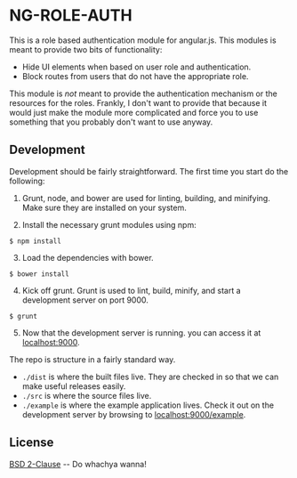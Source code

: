 # NG-ROLE-AUTH
This is a role based authentication module for angular.js.  This modules is meant to provide two
bits of functionality: 
- Hide UI elements when based on user role and authentication. 
- Block routes from users that do not have the appropriate role. 

This module is *not* meant to provide the authentication mechanism or the resources for the 
roles.  Frankly, I don't want to provide that because it would just make the module more 
complicated and force you to use something that you probably don't want to use anyway.  

## Development
Development should be fairly straightforward. The first time you start do the following:  
1. Grunt, node, and bower are used for linting, building, and minifying.  Make sure they are installed on your system.  

2. Install the necessary grunt modules using npm:
```
$ npm install
```  

3. Load the dependencies with bower.
```
$ bower install
```   

4. Kick off grunt.  Grunt is used to lint, build, minify, and start a development server on port 9000. 
```
$ grunt
```  

5. Now that the development server is running. you can access it at [localhost:9000](http://localhost:9000). 

The repo is structure in a fairly standard way.  
- `./dist` is where the built files live.  They are checked in so that we can make useful releases easily. 
- `./src` is where the source files live. 
- `./example` is where the example application lives.  Check it out on the development server by 
browsing to [localhost:9000/example](http://localhost:9000/example). 

## License
[BSD 2-Clause](http://opensource.org/licenses/BSD-2-Clause) -- Do whachya wanna! 
